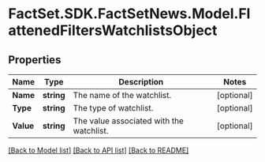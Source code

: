 # FactSet.SDK.FactSetNews.Model.FlattenedFiltersWatchlistsObject

## Properties

Name | Type | Description | Notes
------------ | ------------- | ------------- | -------------
**Name** | **string** | The name of the watchlist. | [optional] 
**Type** | **string** | The type of watchlist. | [optional] 
**Value** | **string** | The value associated with the watchlist. | [optional] 

[[Back to Model list]](../README.md#documentation-for-models) [[Back to API list]](../README.md#documentation-for-api-endpoints) [[Back to README]](../README.md)

